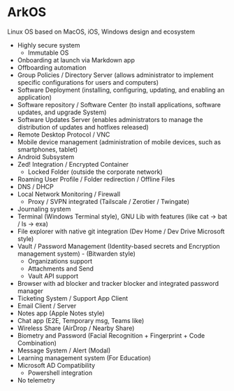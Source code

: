 # ArkOS
Linux OS based on MacOS, iOS, Windows design and ecosystem


- Highly secure system
    - Immutable OS 
- Onboarding at launch via Markdown app
- Offboarding automation
- Group Policies / Directory Server (allows administrator to implement specific configurations for users and computers)
- Software Deployment (installing, configuring, updating, and enabling an application)
- Software repository / Software Center (to install applications, software updates, and upgrade System)
- Software Updates Server (enables administrators to manage the distribution of updates and hotfixes released)
- Remote Desktop Protocol / VNC
- Mobile device management (administration of mobile devices, such as smartphones, tablet)
- Android Subsystem
- Zed! Integration / Encrypted Container
    - Locked Folder (outside the corporate network)
- Roaming User Profile / Folder redirection / Offline Files
- DNS / DHCP
- Local Network Monitoring / Firewall 
    - Proxy / SVPN integrated (Tailscale / Zerotier / Twingate)
- Journaling system
- Terminal (Windows Terminal style), GNU Lib with features (like cat -> bat / ls -> exa)
- File explorer with native git integration (Dev Home / Dev Drive Microsoft style)
- Vault / Password Management (Identity-based secrets and Encryption management system) - (Bitwarden style)
    - Organizations support
    - Attachments and Send
    - Vault API support
- Browser with ad blocker and tracker blocker and integrated password manager
- Ticketing System / Support App Client
- Email Client / Server
- Notes app (Apple Notes style)
- Chat app (E2E, Temporary msg, Teams like)
- Wireless Share (AirDrop / Nearby Share)
- Biometry and Password (Facial Recognition + Fingerprint + Code Combination)
- Message System / Alert (Modal)
- Learning management system (For Education)
- Microsoft AD Compatibility
    - Powershell integration 
- No telemetry
